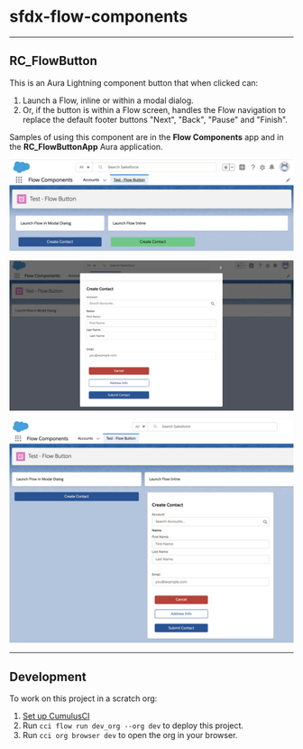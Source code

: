 # sfdx-flow-components

----------
## RC_FlowButton

This is an Aura Lightning component button that when clicked can:

1. Launch a Flow, inline or within a modal dialog.
2. Or, if the button is within a Flow screen, handles the Flow navigation to replace the default footer buttons "Next", "Back", "Pause" and "Finish".

Samples of using this component are in the **Flow Components** app and in the **RC_FlowButtonApp** Aura application.

![Flow Components](docs/images/app-flowComponents1.png)

![Flow Components](docs/images/app-flowComponents-flowInModal.png)

![Flow Components](docs/images/app-flowComponents-flowInline.png)


----------
## Development

To work on this project in a scratch org:

1. [Set up CumulusCI](https://cumulusci.readthedocs.io/en/latest/tutorial.html)
2. Run `cci flow run dev_org --org dev` to deploy this project.
3. Run `cci org browser dev` to open the org in your browser.